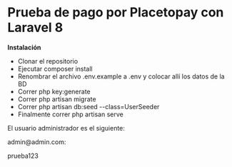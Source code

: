 <h1>Prueba de pago por Placetopay con Laravel 8</h1>
<strong>Instalación</strong>
<ul>
    <li>Clonar el repositorio</li>
    <li>Ejecutar composer install</li>
    <li>Renombrar el archivo .env.example a .env y colocar allí los datos de la BD</li>
    <li>Correr php key:generate</li>
    <li>Correr php artisan migrate</li>
    <li>Correr php artisan db:seed --class=UserSeeder</li>
    <li>Finalmente correr php artisan serve</li>
</ul>
<p>El usuario administrador es el siguiente:</p>
<p>admin@admin.com:</p>
<p>prueba123</p>
